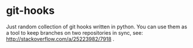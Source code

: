 git-hooks
=========

Just random collection of git hooks written in python. You can use them as a tool to 
keep branches on two repositories in sync, see: http://stackoverflow.com/a/25223982/7918 . 
